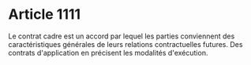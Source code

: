 # Article 1111

Le contrat cadre est un accord par lequel les parties conviennent des caractéristiques générales de leurs relations contractuelles futures. Des contrats d'application en précisent les modalités d'exécution.